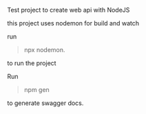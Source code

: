 Test project to create web api with NodeJS

this project uses nodemon for build and watch

run 
>npx nodemon.

to run the project

Run
>npm gen

to generate swagger docs.
